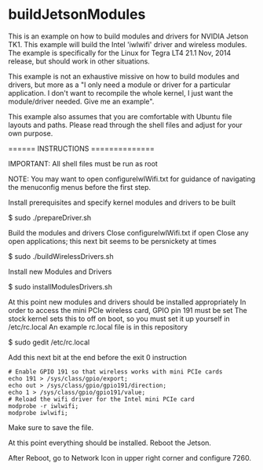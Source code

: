 buildJetsonModules
==================

This is an example on how to build modules and drivers for NVIDIA Jetson TK1.
This example will build the Intel 'iwlwifi' driver and wireless modules.
The example is specifically for the Linux for Tegra LT4 21.1 Nov, 2014 release, but should work in other situations.

This example is not an exhaustive missive on how to build modules and drivers, but more as a "I only need a module or driver for a particular application. I don't want to recompile the whole kernel, I just want the module/driver needed. Give me an example".

This example also assumes that you are comfortable with Ubuntu file layouts and paths. 
Please read through the shell files and adjust for your own purpose.

====== INSTRUCTIONS ==============

IMPORTANT: All shell files must be run as root

NOTE: You may want to open configureIwlWifi.txt for guidance of navigating the menuconfig menus before the first step.

Install prerequisites and specify kernel modules and drivers to be built

$ sudo ./prepareDriver.sh

Build the modules and drivers
Close configureIwlWifi.txt if open
Close any open applications; this next bit seems to be persnickety at times

$ sudo ./buildWirelessDrivers.sh

Install new Modules and Drivers

$ sudo installModulesDrivers.sh

At this point new modules and drivers should be installed appropriately
In order to access the mini PCIe wireless card, GPIO pin 191 must be set
The stock kernel sets this to off on boot, so you must set it up yourself in /etc/rc.local
An example rc.local file is in this repository

$ sudo gedit /etc/rc.local

Add this next bit at the end before the exit 0 instruction

```
# Enable GPIO 191 so that wireless works with mini PCIe cards
echo 191 > /sys/class/gpio/export;
echo out > /sys/class/gpio/gpio191/direction;
echo 1 > /sys/class/gpio/gpio191/value;
# Reload the wifi driver for the Intel mini PCIe card
modprobe -r iwlwifi;
modprobe iwlwifi;
```

Make sure to save the file.

At this point everything should be installed. Reboot the Jetson.

After Reboot, go to Network Icon in upper right corner and configure 7260.

